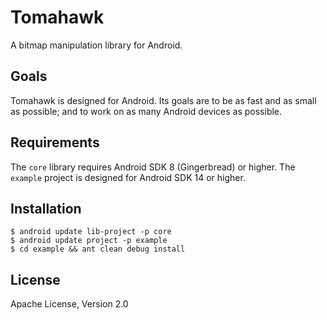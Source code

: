 Tomahawk
========

A bitmap manipulation library for Android.

Goals
-----

Tomahawk is designed for Android. Its goals are to be as fast and as small as possible; and to work on as many Android devices as possible. 

Requirements
------------

The `core` library requires Android SDK 8 (Gingerbread) or higher. The `example` project is designed for Android SDK 14 or higher.

Installation
------------

    $ android update lib-project -p core
    $ android update project -p example
    $ cd example && ant clean debug install

License
-------

Apache License, Version 2.0
